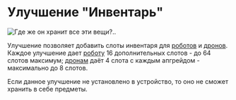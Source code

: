 # Улучшение "Инвентарь"

![Где же он хранит все эти вещи?..](oredict:opencomputers:inventoryUpgrade)

Улучшение позволяет добавить слоты инвентаря для [роботов](../block/robot.md) и [дронов](drone.md). Каждое улучшение дает [роботу](../block/robot.md) 16 дополнительных слотов - до 64 слотов максимум; [дронам](drone.md) даёт 4 слота с каждым апгрейдом - максимально до 8 слотов.

Если данное улучшение не установлено в устройство, то оно не сможет хранить в себе предметы.
